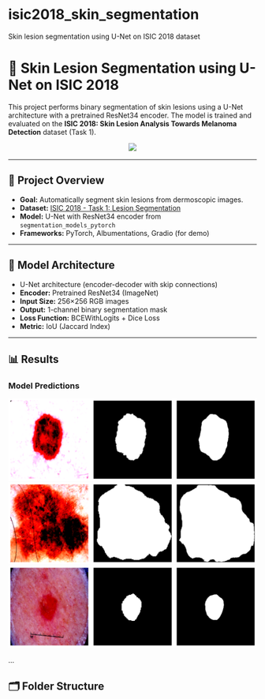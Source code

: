 # isic2018_skin_segmentation
Skin lesion segmentation using U-Net on ISIC 2018 dataset

# 🧬 Skin Lesion Segmentation using U-Net on ISIC 2018

This project performs binary segmentation of skin lesions using a U-Net architecture with a pretrained ResNet34 encoder. The model is trained and evaluated on the **ISIC 2018: Skin Lesion Analysis Towards Melanoma Detection** dataset (Task 1).

<p align="center">
  <img src="outputs/example_preds.png" width="700"/>
</p>

---

## 📌 Project Overview

- **Goal:** Automatically segment skin lesions from dermoscopic images.
- **Dataset:** [ISIC 2018 - Task 1: Lesion Segmentation](https://challenge.isic-archive.com/landing/2018/)
- **Model:** U-Net with ResNet34 encoder from `segmentation_models_pytorch`
- **Frameworks:** PyTorch, Albumentations, Gradio (for demo)

---

## 🧠 Model Architecture

- U-Net architecture (encoder-decoder with skip connections)
- **Encoder:** Pretrained ResNet34 (ImageNet)
- **Input Size:** 256×256 RGB images
- **Output:** 1-channel binary segmentation mask
- **Loss Function:** BCEWithLogits + Dice Loss
- **Metric:** IoU (Jaccard Index)

---

## 📊 Results

### Model Predictions
![Prediction 0](outputs/sample_0.png)
![Prediction 1](outputs/sample_1.png)
![Prediction 2](outputs/sample_2.png)

...

## 🗂️ Folder Structure

